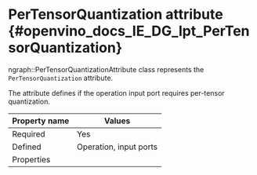 # PerTensorQuantization attribute {#openvino_docs_IE_DG_lpt_PerTensorQuantization}

ngraph::PerTensorQuantizationAttribute class represents the `PerTensorQuantization` attribute.

The attribute defines if the operation input port requires per-tensor quantization.

| Property name | Values                                       |
|---------------|----------------------------------------------|
| Required      | Yes                                          |
| Defined       | Operation, input ports                        |
| Properties    |                                              |